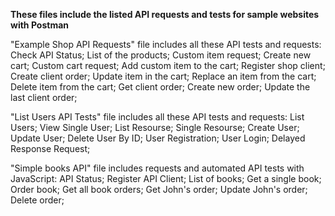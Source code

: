 ****These files include the listed API requests and tests for sample websites with Postman****


"Example Shop API Requests" file includes all these API tests and requests: Check API Status; List of the products; Custom item request; Create new cart; Custom cart request; Add custom item to the cart; Register shop client; Create client order; Update item in the cart; Replace an item from the cart; Delete item from the cart; Get client order; Create new order; Update the last client order;

"List Users API Tests" file includes all these API tests and requests: List Users; View Single User; List Resourse; Single Resourse; Create User; Update User; Delete User By ID; User Registration; User Login; Delayed Response Request;

"Simple books API" file includes requests and automated API tests with JavaScript: API Status; Register API Client; List of books; Get a single book; Order book; Get all book orders; Get John's order; Update John's order; Delete order;


